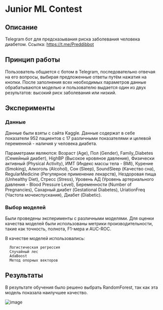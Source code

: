 # Junior ML Contest

## Описание

Telegram бот для предсказывания риска заболевания человека диабетом. Ссылка: https://t.me/Preddibbot

## Принцип работы

Пользователь общается с ботом в Telegram, последовательно отвечая на его вопросы, выбирая предложенные ответы путём нажатия на кнопки. После заполнения всех необходимых параметров данные обрабатываются моделью и пользователю выдается один из двух результатов: высокий риск заболевания или низкий.

## Эксперименты
### Данные

Данные были взяты с сайта Kaggle. Данные содержат в себе показатели 952 пациентов с 17 различными показателями и целевой переменной - наличия у человека диабета. 

Параметрами являются: 
Возраст (Age), Пол (Gender), Family_Diabetes (Семейный диабет), HighBP (Высокое кровяное давление), Физически активный (Physical Activity), ИМТ (Индекс массы тела - BMI), Курение (Smoking), Алкоголь (Alcohol), Сон (Sleep), SoundSleep (Качество сна), RegularMedicine (Регулярное применение лекарств), Нездоровая пища (Unhealthy Diet), Стресс (Stress), Уровень АД (Уровень артериального давления - Blood Pressure Level), Беременности (Number of Pregnancies), Сахарный диабет (Gestational Diabetes), UriationFreq (Частота мочеиспускания), Диабет (Diabetic).

### Выбор моделей

Были проведены эксперименты с различными моделями. Для оценки качества моделей были использованы метрики производительности, такие как точность, полнота, F1-мера и AUC-ROC.

В качестве моделей использовались:

      Логистическая регрессия
      Случайный лес
      AdaBoost 
      Метод опорных векторов


## Результаты

В результате обучения было решено выбрать RandomForest, так как эта модель показала наилучшее качество.

![image](https://github.com/dimages/Prediabetes-prognosis/assets/118749340/42f93294-a6b6-4c38-8527-0f3301079290)



